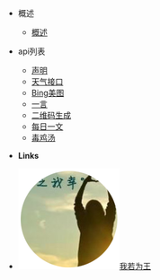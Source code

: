 - 概述

  - [概述](/)

- api列表

  - [声明](/api/)
  - [天气接口](/api/weather)
  - [Bing美图](/api/nicebing)
  - [一言](/api/hitokoto)
  - [二维码生成](/api/qrcode)
  - [每日一文](/api/onearticle)
  - [毒鸡汤](/api/nows)

- **Links**
- [![我若为王](/favicon.png)我若为王](https://ifking.cn)